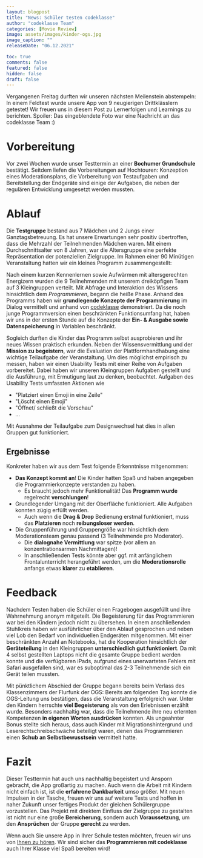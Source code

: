 ```yaml
---
layout: blogpost
title: "News: Schüler testen codeklasse"
author: "codeklasse Team"
categories: [Movie Review]
image: assets/images/kinder-ogs.jpg
image_caption: ""
releaseDate: "06.12.2021"

toc: true
comments: false
featured: false
hidden: false
draft: false
---
```



Vergangenen Freitag durften wir unseren nächsten Meilenstein abstempeln:
In einem Feldtest wurde unsere App von 9 neugierigen Drittklässlern getestet!
Wir freuen uns in diesem Post zu Lernerfolgen und Learnings zu berichten.
Spoiler: Das eingeblendete Foto war eine Nachricht an das codeklasse Team :) 
<!--more-->

# Vorbereitung
Vor zwei Wochen wurde unser Testtermin an einer **Bochumer Grundschule** bestätigt. 
Seitdem liefen die Vorbereitungen auf Hochtouren:
Konzeption eines Moderationsplans, die Vorbereitung von Testaufgaben und Bereitstellung der Endgeräte
sind einige der Aufgaben, die neben der regulären Entwicklung umgesetzt werden mussten.  

# Ablauf
Die **Testgruppe** bestand aus 7 Mädchen und 2 Jungs einer Ganztagsbetreuung.
Es hat unsere Erwartungen sehr positiv übertroffen,
dass die Mehrzahl der Teilnehmenden Mädchen waren.
Mit einem Durchschnittsalter von 8 Jahren, war die Altersgruppe eine perfekte Repräsentation der potenziellen Zielgruppe.
Im Rahmen einer 90 Minütigen Veranstaltung hatten wir ein kleines Programm zusammengestellt:

Nach einem kurzen Kennenlernen sowie Aufwärmen mit altersgerechten Energizern
wurden die 9 Teilnehmenden mit unserem dreiköpfigen Team auf 3 Kleingruppen verteilt.
Mit Abfrage und Interaktion des Wissens hinsichtlich dem *Programmieren*, begann die heiße Phase.
Anhand des Programms haben wir **grundlegende Konzepte der Programmierung** im Dialog vermittelt
und anhand von <a href="https://app.codeklasse.de" target="_blank">codeklasse</a> demonstriert. 
Da die noch junge Programmversion einen beschränkten Funktionsumfang hat,
haben wir uns in der ersten Stunde auf die Konzepte der **Ein- & Ausgabe sowie Datenspeicherung** in Variablen beschränkt.

Sogleich durften die Kinder das Programm selbst ausprobieren und ihr neues Wissen praktisch erkunden.
Neben der Wissensvermittlung und der **Mission zu begeistern**,
war die Evaluation der Plattformhandhabung eine wichtige Teilaufgabe der Veranstaltung. 
Um dies möglichst empirisch zu messen,
haben wir einen Usability Tests mit einer Reihe von Aufgaben vorbereitet.
Dabei haben wir unseren Kleingruppen Aufgaben gestellt
und die Ausführung, mit Ermutigung laut zu denken, beobachtet.
Aufgaben des Usability Tests umfassten Aktionen wie
- "Platziert einen Emoji in eine Zeile"
- "Löscht einen Emoji"
- "Öffnet/ schließt die Vorschau"
- ...

Mit Ausnahme der Teilaufgabe zum Designwechsel hat dies in allen Gruppen gut funktioniert.

## Ergebnisse
Konkreter haben wir aus dem Test folgende Erkenntnisse mitgenommen:
- **Das Konzept kommt an**! Die Kinder hatten Spaß und haben angegeben die Programmierkonzepte verstanden zu haben.
  - Es braucht jedoch mehr Funktionalität! Das **Programm wurde** regelrecht **verschlungen**!
- Grundlegender Umgang mit der Oberfläche funktioniert. Alle Aufgaben konnten zügig erfüllt werden.
  - Auch wenn die **Drag & Drop** Bedienung erstmal funktioniert, muss das **Platzieren** noch **reibungsloser werden**.
- Die Gruppenführung und Gruppengröße war hinsichtlich dem Moderationsteam genau passend (3 Teilnehmende pro Moderator).
  - Die **dialognahe Vermittlung** war spitze (vor allem an konzentrationsarmen Nachmittagen)!
  - In anschließenden Tests könnte aber ggf. mit anfänglichem Frontalunterricht herangeführt werden,
    um die **Moderationsrolle** anfangs etwas **klarer** zu **etablieren**.
<!-- - Der zeitliche Rahmen von 90 Minuten kann bei Bedarf auf 60 Minuten gestaucht werden, -->
  <!-- geht jedoch gut auf und wird mit steigenden Funktionsumfang umso notwendiger. -->

# Feedback
Nachdem Testen haben die Schüler einen Fragebogen ausgefüllt und ihre Wahrnehmung anonym mitgeteilt. 
Die Begeisterung für das Programmieren war bei den Kindern jedoch nicht zu übersehen.
In einem anschließenden Stuhlkreis haben wir ausführlicher über den Ablauf gesprochen
und neben viel Lob den Bedarf von individuellen Endgeräten mitgenommen.
Mit einer beschränkten Anzahl an Notebooks,
hat die Kooperation hinsichtlich der **Geräteteilung** in den Kleingruppen **unterschiedlich gut funktioniert**.
Da mit 4 selbst gestellten Laptops nicht die gesamte Gruppe bedient werden konnte
und die verfügbaren iPads,
aufgrund eines unerwarteten Fehlers mit Safari ausgefallen sind,
war es suboptimal das 2-3 Teilnehmende sich ein Gerät teilen mussten.

Mit pünktlichem Abschied der Gruppe begann bereits beim Verlass des Klassenzimmers der Flurfunk der OGS:
Bereits am folgenden Tag konnte die OGS-Leitung uns bestätigen,
dass die Veranstaltung erfolgreich war.
Unter den Kindern herrschte **viel Begeisterung** als von den Erlebnissen erzählt wurde.
Besonders nachhaltig war, dass die Teilnehmende ihre neu erlernten Kompetenzen **in eigenen Worten ausdrücken** konnten.
Als ungeahnter Bonus stellte sich heraus,
dass auch Kinder mit Migrationshintergrund und Leserechtschreibschwäche beteiligt waren,
denen das Programmieren einen **Schub an Selbstbewusstsein** vermittelt hatte.

# Fazit
Dieser Testtermin hat auch uns nachhaltig begeistert und Ansporn gebracht, die App großartig zu machen.
Auch wenn die Arbeit mit Kindern nicht einfach ist, ist die **erfahrene Dankbarkeit** umso größer.
Mit neuen Impulsen in der Tasche, freuen wir uns auf weitere Tests
und hoffen in naher Zukunft unser fertiges Produkt der gleichen Schülergruppe vorzustellen.
Das Projekt mit direktem Einfluss der Zielgruppe zu gestalten ist nicht nur eine große **Bereicherung**,
sondern auch **Voraussetzung**, um den **Ansprüchen** der Gruppe **gerecht** zu werden. 

Wenn auch Sie unsere App in Ihrer Schule testen möchten, freuen wir uns von
<a href="mailto:sergej@codeklasse.de?subject=codeklasse testen">Ihnen zu hören</a>. 
Wir sind sicher das **Programmieren mit codeklasse** auch Ihrer Klasse viel Spaß bereiten wird!